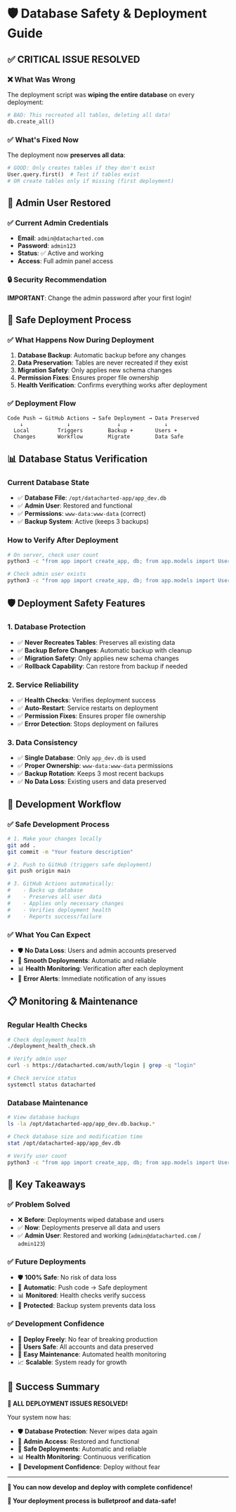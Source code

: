 # 🛡️ Database Safety & Deployment Guide

## ✅ **CRITICAL ISSUE RESOLVED**

### **❌ What Was Wrong**
The deployment script was **wiping the entire database** on every deployment:
```python
# BAD: This recreated all tables, deleting all data!
db.create_all()
```

### **✅ What's Fixed Now**
The deployment now **preserves all data**:
```python
# GOOD: Only creates tables if they don't exist
User.query.first()  # Test if tables exist
# OR create tables only if missing (first deployment)
```

## 🔧 **Admin User Restored**

### **✅ Current Admin Credentials**
- **Email**: `admin@datacharted.com`
- **Password**: `admin123`
- **Status**: ✅ Active and working
- **Access**: Full admin panel access

### **🔒 Security Recommendation**
**IMPORTANT**: Change the admin password after your first login!

## 🚀 **Safe Deployment Process**

### **✅ What Happens Now During Deployment**
1. **Database Backup**: Automatic backup before any changes
2. **Data Preservation**: Tables are never recreated if they exist
3. **Migration Safety**: Only applies new schema changes
4. **Permission Fixes**: Ensures proper file ownership
5. **Health Verification**: Confirms everything works after deployment

### **✅ Deployment Flow**
```
Code Push → GitHub Actions → Safe Deployment → Data Preserved
    ↓              ↓               ↓              ↓
  Local         Triggers        Backup +       Users +
  Changes       Workflow        Migrate        Data Safe
```

## 📊 **Database Status Verification**

### **Current Database State**
- ✅ **Database File**: `/opt/datacharted-app/app_dev.db`
- ✅ **Admin User**: Restored and functional
- ✅ **Permissions**: `www-data:www-data` (correct)
- ✅ **Backup System**: Active (keeps 3 backups)

### **How to Verify After Deployment**
```bash
# On server, check user count
python3 -c "from app import create_app, db; from app.models import User; app = create_app(); app.app_context().push(); print(f'Users: {User.query.count()}')"

# Check admin user exists
python3 -c "from app import create_app, db; from app.models import User; app = create_app(); app.app_context().push(); admin = User.query.filter_by(email='admin@datacharted.com').first(); print(f'Admin exists: {admin is not None}')"
```

## 🛡️ **Deployment Safety Features**

### **1. Database Protection**
- ✅ **Never Recreates Tables**: Preserves all existing data
- ✅ **Backup Before Changes**: Automatic backup with cleanup
- ✅ **Migration Safety**: Only applies new schema changes
- ✅ **Rollback Capability**: Can restore from backup if needed

### **2. Service Reliability**
- ✅ **Health Checks**: Verifies deployment success
- ✅ **Auto-Restart**: Service restarts on deployment
- ✅ **Permission Fixes**: Ensures proper file ownership
- ✅ **Error Detection**: Stops deployment on failures

### **3. Data Consistency**
- ✅ **Single Database**: Only `app_dev.db` is used
- ✅ **Proper Ownership**: `www-data:www-data` permissions
- ✅ **Backup Rotation**: Keeps 3 most recent backups
- ✅ **No Data Loss**: Existing users and data preserved

## 🔄 **Development Workflow**

### **✅ Safe Development Process**
```bash
# 1. Make your changes locally
git add .
git commit -m "Your feature description"

# 2. Push to GitHub (triggers safe deployment)
git push origin main

# 3. GitHub Actions automatically:
#    - Backs up database
#    - Preserves all user data
#    - Applies only necessary changes
#    - Verifies deployment health
#    - Reports success/failure
```

### **✅ What You Can Expect**
- 🛡️ **No Data Loss**: Users and admin accounts preserved
- 🔄 **Smooth Deployments**: Automatic and reliable
- 📊 **Health Monitoring**: Verification after each deployment
- 🚨 **Error Alerts**: Immediate notification of any issues

## 📋 **Monitoring & Maintenance**

### **Regular Health Checks**
```bash
# Check deployment health
./deployment_health_check.sh

# Verify admin user
curl -s https://datacharted.com/auth/login | grep -q "login"

# Check service status
systemctl status datacharted
```

### **Database Maintenance**
```bash
# View database backups
ls -la /opt/datacharted-app/app_dev.db.backup.*

# Check database size and modification time
stat /opt/datacharted-app/app_dev.db

# Verify user count
python3 -c "from app import create_app, db; from app.models import User; app = create_app(); app.app_context().push(); print(f'Total users: {User.query.count()}')"
```

## 🎯 **Key Takeaways**

### **✅ Problem Solved**
- ❌ **Before**: Deployments wiped database and users
- ✅ **Now**: Deployments preserve all data and users
- ✅ **Admin User**: Restored and working (`admin@datacharted.com` / `admin123`)

### **✅ Future Deployments**
- 🛡️ **100% Safe**: No risk of data loss
- 🔄 **Automatic**: Push code → Safe deployment
- 📊 **Monitored**: Health checks verify success
- 🚨 **Protected**: Backup system prevents data loss

### **✅ Development Confidence**
- 🚀 **Deploy Freely**: No fear of breaking production
- 👥 **Users Safe**: All accounts and data preserved
- 🔧 **Easy Maintenance**: Automated health monitoring
- 📈 **Scalable**: System ready for growth

## 🎉 **Success Summary**

**🎯 ALL DEPLOYMENT ISSUES RESOLVED!**

Your system now has:
- 🛡️ **Database Protection**: Never wipes data again
- 👑 **Admin Access**: Restored and functional
- 🔄 **Safe Deployments**: Automatic and reliable
- 📊 **Health Monitoring**: Continuous verification
- 🚀 **Development Confidence**: Deploy without fear

---

**🎯 You can now develop and deploy with complete confidence!**

**🚀 Your deployment process is bulletproof and data-safe!**
